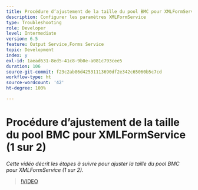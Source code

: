 ```yaml
---
title: Procédure d’ajustement de la taille du pool BMC pour XMLFormService (1 sur 2)
description: Configurer les paramètres XMLFormService
type: Troubleshooting
role: Developer
level: Intermediate
version: 6.5
feature: Output Service,Forms Service
topic: Development
index: y
exl-id: 1aead631-8ed5-41c8-9b0e-a081c793cee5
duration: 106
source-git-commit: f23c2ab86d42531113690df2e342c65060b5c7cd
workflow-type: ht
source-wordcount: '42'
ht-degree: 100%

---
```



# Procédure d’ajustement de la taille du pool BMC pour XMLFormService (1 sur 2)

*Cette vidéo décrit les étapes à suivre pour ajuster la taille du pool BMC pour XMLFormService (1 sur 2).*

>[!VIDEO](https://video.tv.adobe.com/v/335552?quality=12&learn=on)
